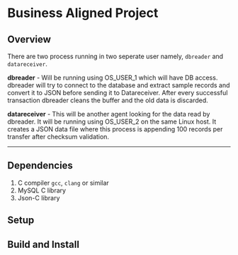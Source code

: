 # Business Aligned Project

## Overview

There are two process running in two seperate user namely, `dbreader` and `datareceiver`.

**dbreader** - Will be running using OS_USER_1 which will have DB access. dbreader will try to
connect to the database and extract sample records and convert it to JSON before sending it to
Datareceiver. After every successful transaction dbreader cleans the buffer and the old data is
discarded.

**datareceiver** - This will be another agent looking for the data read by dbreader. It will be
running using OS_USER_2 on the same Linux host. It creates a JSON data file where this
process is appending 100 records per transfer after checksum validation.

--------------------------------------------

## Dependencies

1. C compiler `gcc`, `clang` or similar
2. MySQL C library 
3. Json-C library

## Setup

## Build and Install
